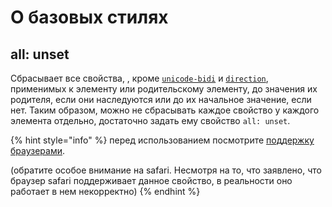 # О базовых стилях

## all: unset

Сбрасывает все свойства, , кроме [`unicode-bidi`](https://developer.mozilla.org/ru/docs/Web/CSS/unicode-bidi) и [`direction`](https://developer.mozilla.org/ru/docs/Web/CSS/direction), применимых к элементу или родительскому элементу, до значения их родителя, если они наследуются или до их начальное значение, если нет. Таким образом, можно не сбрасывать каждое свойство у каждого элемента отдельно, достаточно задать ему свойство `all: unset`. 

{% hint style="info" %}
перед использованием посмотрите [поддержку браузерами](https://caniuse.com/#search=all). 

\(обратите особое внимание на safari. Несмотря на то, что заявлено, что браузер safari поддерживает данное свойство, в реальности оно работает в нем некорректно\)
{% endhint %}



